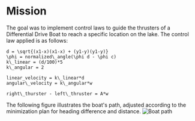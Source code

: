 # Mission
The goal was to implement control laws to guide the thrusters of a Differential Drive Boat to reach a specific location on the lake. 
The control law applied is as follows:
```
d = \sqrt{(x1-x)(x1-x) + (y1-y)(y1-y)}
\phi = normalized\_angle(\phi d - \phi c)
k\_linear = (d/100)*5
k\_angular = 2

linear_velocity = k\_linear*d
angular\_velocity = k\_angular*w

right\_thurster - left\_thruster = A*w
```
The following figure illustrates the boat's path, adjusted according to the minimization plan for heading difference and distance.
![Boat path](URL_or_path_to_image "Optional title")
